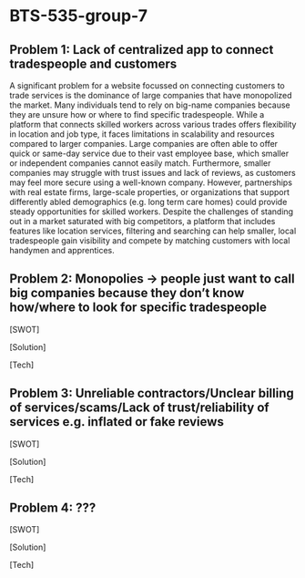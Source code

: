 # BTS-535-group-7

## Problem 1: Lack of centralized app to connect tradespeople and customers

A significant problem for a website focussed on connecting customers to trade services is the dominance of large companies that have monopolized the market. Many individuals tend to rely on big-name companies because they are unsure how or where to find specific tradespeople. While a platform that connects skilled workers across various trades offers flexibility in location and job type, it faces limitations in scalability and resources compared to larger companies. Large companies are often able to offer quick or same-day service due to their vast employee base, which smaller or independent companies cannot easily match. Furthermore, smaller companies may struggle with trust issues and lack of reviews, as customers may feel more secure using a well-known company. However, partnerships with real estate firms, large-scale properties, or organizations that support differently abled demographics (e.g. long term care homes) could provide steady opportunities for skilled workers. Despite the challenges of standing out in a market saturated with big competitors, a platform that includes features like location services, filtering and searching can help smaller, local tradespeople gain visibility and compete by matching customers with local handymen and apprentices.

## Problem 2: Monopolies → people just want to call big companies because they don’t know how/where to look for specific tradespeople 

[SWOT]

[Solution]

[Tech]


## Problem 3: Unreliable contractors/Unclear billing of services/scams/Lack of trust/reliability of services e.g. inflated or fake reviews 

[SWOT]

[Solution]

[Tech]


## Problem 4: ???

[SWOT]

[Solution]

[Tech]
